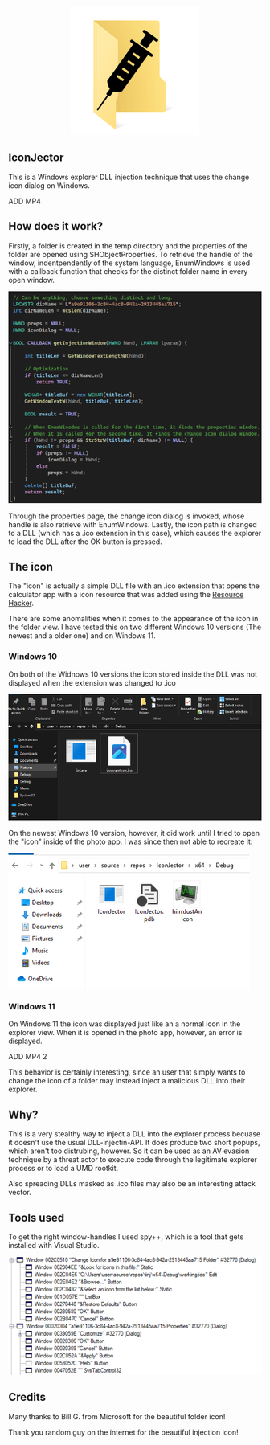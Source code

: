 <p align="center">
    <img src="assets/ficon.png">
</p>

## IconJector
This is a Windows explorer DLL injection technique that uses the change icon dialog on Windows. 

ADD MP4

## How does it work?
Firstly, a folder is created in the temp directory and the properties of the folder are opened using SHObjectProperties. To retrieve the handle of the window, indentpendently of the system language, EnumWindows is used with a callback function that checks for the distinct folder name in every open window. 

![callback function](assets/callback1.png) 

Through the properties page, the change icon dialog is invoked, whose handle is also retrieve with EnumWindows. Lastly, the icon path is changed to a DLL (which has a .ico extension in this case), which causes the explorer to load the DLL after the OK button is pressed.

## The icon
The "icon" is actually a simple DLL file with an .ico extension that opens the calculator app with a icon resource that was added using the [Resource Hacker]("https://www.angusj.com/resourcehacker/").


There are some anomalities when it comes to the appearance of the icon in the folder view. I have tested this on two different Windows 10 versions (The newest and a older one) and on Windows 11.

### Windows 10
On both of the Widnows 10 versions the icon stored inside the DLL was not displayed when the extension was changed to .ico

![win10 dll](assets/win10_dll.png)

On the newest Windows 10 version, however, it did work until I tried to open the "icon" inside of the photo app. I was since then not able to recreate it:

![new win10 icon](assets/applied_icon.png)

### Windows 11
On Windows 11 the icon was displayed just like an a normal icon in the explorer view. When it is opened in the photo app, however, an error is displayed.

ADD MP4 2

This behavior is certainly interesting, since an user that simply wants to change the icon of a folder may instead inject a malicious DLL into their explorer.

## Why?
This is a very stealthy way to inject a DLL into the explorer process becuase it doesn't use the usual DLL-injectin-API. It does produce two short popups, which aren't too distrubing, however. So it can be used as an AV evasion technique by a threat actor to execute code through the legitimate explorer process or to load a UMD rootkit. 

Also spreading DLLs masked as .ico files may also be an interesting attack vector.

## Tools used
To get the right window-handles I used spy++, which is a tool that gets installed with Visual Studio. 

![spy++](assets/spy_pp1.png)

## Credits
Many thanks to Bill G. from Microsoft for the beautiful folder icon!

Thank you random guy on the internet for the beautiful injection icon!

